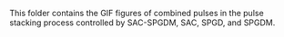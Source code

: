 
This folder contains the GIF figures of combined pulses in the pulse stacking process controlled by SAC-SPGDM, SAC, SPGD, and SPGDM.
